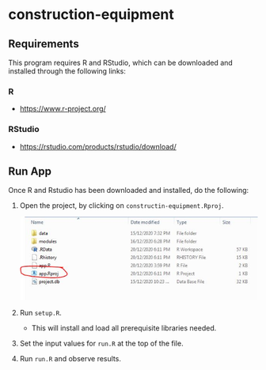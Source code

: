 # construction-equipment

## Requirements

This program requires R and RStudio, which can be downloaded and installed
through the following links:

### R

- <https://www.r-project.org/>

### RStudio

- <https://rstudio.com/products/rstudio/download/>

## Run App

Once R and Rstudio has been downloaded and installed, do the following:

1. Open the project, by clicking on `constructin-equipment.Rproj`.

    ![Open project](images/1-open-project.JPG)

2. Run `setup.R`.

    - This will install and load all prerequisite libraries needed.

  

3. Set the input values for `run.R` at the top of the file.

   
4. Run `run.R` and observe results.

 

